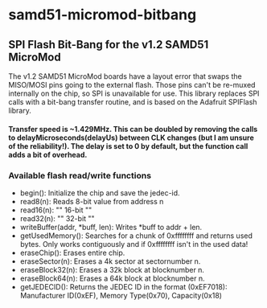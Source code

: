 # samd51-micromod-bitbang
## SPI Flash Bit-Bang for the v1.2 SAMD51 MicroMod

The v1.2 SAMD51 MicroMod boards have a layout error that
swaps the MISO/MOSI pins going to the external flash.
Those pins can't be re-muxed internally on the chip,
so SPI is unavailable for use. This library replaces
SPI calls with a bit-bang transfer routine, and is based
on the Adafruit SPIFlash library.

#### Transfer speed is ~1.429MHz. This can be doubled by removing the calls to delayMicroseconds(delayUs) between CLK changes (but I am unsure of the reliability!). The delay is set to 0 by default, but the function call adds a bit of overhead.

### Available flash read/write functions
- begin(): Initialize the chip and save the jedec-id.
- read8(n): Reads 8-bit value from address n
- read16(n): "" 16-bit ""
- read32(n): "" 32-bit ""
- writeBuffer(addr, *buff, len): Writes *buff to addr + len.
- getUsedMemory(): Searches for a chunk of 0xffffffff and returns used bytes. Only works contiguously and if 0xffffffff isn't in the used data!
- eraseChip(): Erases entire chip.
- eraseSector(n): Erases a 4k sector at sectornumber n.
- eraseBlock32(n): Erases a 32k block at blocknumber n.
- eraseBlock64(n): Erases a 64k block at blocknumber n.
- getJEDECID(): Returns the JEDEC ID in the format (0xEF7018): Manufacturer ID(0xEF), Memory Type(0x70), Capacity(0x18)
